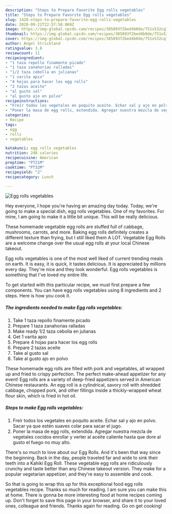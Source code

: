 ```yaml
---
description: "Steps to Prepare Favorite Egg rolls vegetables"
title: "Steps to Prepare Favorite Egg rolls vegetables"
slug: 1420-steps-to-prepare-favorite-egg-rolls-vegetables
date: 2020-09-21T22:57:50.069Z
image: https://img-global.cpcdn.com/recipes/385893f2bed4b0de/751x532cq70/egg-rolls-vegetables-foto-principal.jpg
thumbnail: https://img-global.cpcdn.com/recipes/385893f2bed4b0de/751x532cq70/egg-rolls-vegetables-foto-principal.jpg
cover: https://img-global.cpcdn.com/recipes/385893f2bed4b0de/751x532cq70/egg-rolls-vegetables-foto-principal.jpg
author: Angel Strickland
ratingvalue: 3.8
reviewcount: 11
recipeingredient:
- "1 taza repollo finamente picado"
- "1 taza zanahorias ralladas"
- "1/2 taza cebolla en julianas"
- "1 varita apio"
- "4 hojas para hacer los egg rolls"
- "2 tazas aceite"
- "al gusto sal"
- "al gusto ajo en polvo"
recipeinstructions:
- "Freír todos los vegetales en poquito aceite. Echar sal y ajo en polvo. Sacar ya que estén suaves colar para sacar el jugo."
- "Poner la masa de egg rolls, extendida. Agregar nuestra mezcla de vegetales cocidos enrollar y verter al aceite caliente hasta que dore al gusto el fuego no muy alto."
categories:
- Recipe
tags:
- egg
- rolls
- vegetables

katakunci: egg rolls vegetables 
nutrition: 248 calories
recipecuisine: American
preptime: "PT21M"
cooktime: "PT32M"
recipeyield: "2"
recipecategory: Lunch

---
```



![Egg rolls vegetables](https://img-global.cpcdn.com/recipes/385893f2bed4b0de/751x532cq70/egg-rolls-vegetables-foto-principal.jpg)

Hey everyone, I hope you're having an amazing day today. Today, we're going to make a special dish, egg rolls vegetables. One of my favorites. For mine, I am going to make it a little bit unique. This will be really delicious.

These homemade vegetable egg rolls are stuffed full of cabbage, mushrooms, carrots, and more. Baking egg rolls definitely creates a different texture than frying, but I still liked them A LOT. Vegetable Egg Rolls are a welcome change over the usual egg rolls at your local Chinese takeout.

Egg rolls vegetables is one of the most well liked of current trending meals on earth. It is easy, it is quick, it tastes delicious. It is appreciated by millions every day. They're nice and they look wonderful. Egg rolls vegetables is something that I've loved my entire life.


To get started with this particular recipe, we must first prepare a few components. You can have egg rolls vegetables using 8 ingredients and 2 steps. Here is how you cook it.

<!--inarticleads1-->

##### The ingredients needed to make Egg rolls vegetables:

1. Take 1 taza repollo finamente picado
1. Prepare 1 taza zanahorias ralladas
1. Make ready 1/2 taza cebolla en julianas
1. Get 1 varita apio
1. Prepare 4 hojas para hacer los egg rolls
1. Prepare 2 tazas aceite
1. Take al gusto sal
1. Take al gusto ajo en polvo


These homemade egg rolls are filled with pork and vegetables, all wrapped up and fried to crispy perfection. The perfect make-ahead appetizer for any event! Egg rolls are a variety of deep-fried appetizers served in American Chinese restaurants. An egg roll is a cylindrical, savory roll with shredded cabbage, chopped pork, and other fillings inside a thickly-wrapped wheat flour skin, which is fried in hot oil. 

<!--inarticleads2-->

##### Steps to make Egg rolls vegetables:

1. Freír todos los vegetales en poquito aceite. Echar sal y ajo en polvo. Sacar ya que estén suaves colar para sacar el jugo.
1. Poner la masa de egg rolls, extendida. Agregar nuestra mezcla de vegetales cocidos enrollar y verter al aceite caliente hasta que dore al gusto el fuego no muy alto.


There&#39;s so much to love about our Egg Rolls. And it&#39;s been that way since the beginning. Back in the day, people traveled far and wide to sink their teeth into a Kahiki Egg Roll. These vegetable egg rolls are ridiculously crunchy and taste better than any Chinese takeout version. They make for a popular vegetarian appetizer, and they&#39;re easy to assemble and cook. 

So that is going to wrap this up for this exceptional food egg rolls vegetables recipe. Thanks so much for reading. I am sure you can make this at home. There is gonna be more interesting food at home recipes coming up. Don't forget to save this page in your browser, and share it to your loved ones, colleague and friends. Thanks again for reading. Go on get cooking!
